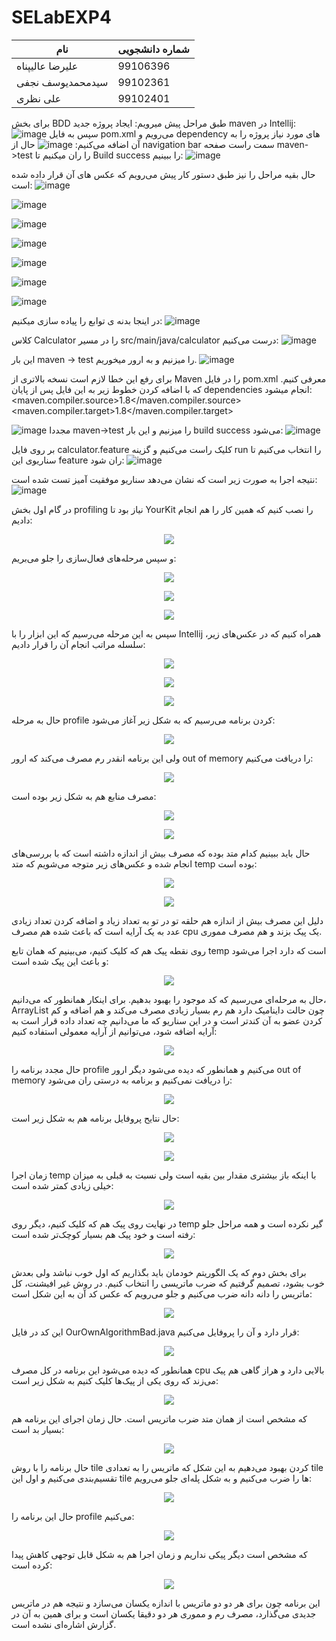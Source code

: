 # SELabEXP4
| نام          | شماره دانشجویی|
| ------------- | ------------- |
| علیرضا عالیپناه                  | 99106396      |
| سیدمحمدیوسف نجفی      | 99102361      |
| علی نظری                        | 99102401      |

برای بخش BDD طبق مراحل پیش میرویم:
ایجاد پروژه جدید maven در Intellij:
![image](https://github.com/user-attachments/assets/3c04e9f8-2a5f-453c-9697-8e36afb74dd6)
سپس به فایل pom.xml می‌رویم و dependency های مورد نیاز پروژه را به آن اضافه می‌کنیم:
![image](https://github.com/user-attachments/assets/c1335d0b-190b-4946-9cf9-69bcd2957dff)
حال از navigation bar سمت راست صفحه maven->test را ران میکنیم تا Build success را ببینیم:
![image](https://github.com/user-attachments/assets/21cebdeb-a711-46c7-b141-33b09c55798e)

حال بقیه مراحل را نیز طبق دستور کار پیش می‌رویم که عکس های آن قرار داده شده است:
![image](https://github.com/user-attachments/assets/7142260d-151c-4090-9302-a97ab38e95ba)

![image](https://github.com/user-attachments/assets/4edbfc3d-8af6-40df-959f-3337368e9d3b)

![image](https://github.com/user-attachments/assets/da8fb2f4-7828-49e5-9239-0aa56fd9bbd2)

![image](https://github.com/user-attachments/assets/58b4124f-008a-467d-97e9-ea3934e5b189)

![image](https://github.com/user-attachments/assets/f7fd81e7-092c-4846-8918-8e22efaedbc3)

![image](https://github.com/user-attachments/assets/9e99bfbe-7ea3-4b21-85ca-b7935e7ce960)

![image](https://github.com/user-attachments/assets/9104c9f1-fb80-44dc-9a7c-3bb0b664c7c0)

در اینجا بدنه ی توابع را پیاده سازی میکنیم:
![image](https://github.com/user-attachments/assets/fa286e5c-f9b4-4889-8ebb-7a7f550f1ca1)

کلاس Calculator را در مسیر src/main/java/calculator درست می‌کنیم:
![image](https://github.com/user-attachments/assets/1f61de84-8bd3-47e6-92eb-860e3744dd60)

این بار maven -> test را میزنیم و به ارور میخوریم.
![image](https://github.com/user-attachments/assets/e7f9e847-a2b2-443a-afe7-be9cdce9c238)

برای رفع این خطا لازم است نسخه بالاتری از Maven را در فایل pom.xml معرفی کنیم. 
که با اضافه کردن خطوط زیر به این فایل پس از پایان dependencies انجام میشود:
<properties>
 <maven.compiler.source>1.8</maven.compiler.source>
 <maven.compiler.target>1.8</maven.compiler.target>
</properties>

![image](https://github.com/user-attachments/assets/64da23a3-6614-4c98-8f9f-7e435e69eb6c)
مجددا maven->test را میزنیم و این بار build success می‌شود:
![image](https://github.com/user-attachments/assets/e2e96693-1b7e-4939-8fcd-2d247388ab61)

بر روی فایل calculator.feature کلیک راست می‌کنیم و گزینه run را انتخاب می‌کنیم تا سناریوی این feature ران شود:
![image](https://github.com/user-attachments/assets/0a327d80-5709-4636-8d85-3341f2e62901)

نتیجه اجرا به صورت زیر است که نشان می‌دهد سناریو موفقیت آمیز تست شده است:
![image](https://github.com/user-attachments/assets/358e394b-604f-4f7c-a08b-16d40311dc6a)










در گام اول بخش 
profiling
نیاز بود تا 
YourKit
را نصب کنیم که همین کار را هم انجام دادیم:

<p align="center">
  <img src="./images/install.png" />
</p>

و سپس مرحله‌های فعال‌سازی را جلو می‌بریم:

<p align="center">
  <img src="./images/activate1.png" />
</p>

<p align="center">
  <img src="./images/activate2.png" />
</p>

<p align="center">
  <img src="./images/activate3.png" />
</p>

سپس به این مرحله می‌رسیم که این ابزار را با 
Intellij
همراه کنیم که در عکس‌های زیر، سلسله مراتب انجام آن را قرار دادیم:

<p align="center">
  <img src="./images/integrate1.png" />
</p>

<p align="center">
  <img src="./images/integrate2.png" />
</p>

<p align="center">
  <img src="./images/integrate3.png" />
</p>

حال به مرحله 
profile 
کردن برنامه می‌رسیم که به شکل زیر آغاز می‌شود:

<p align="center">
  <img src="./images/javacup1.png" />
</p>

ولی این برنامه انقدر رم مصرف می‌کند که ارور
out of memory
را دریافت می‌کنیم:

<p align="center">
  <img src="./images/javacup2.png" />
</p>

مصرف منابع هم به شکل زیر بوده است:

<p align="center">
  <img src="./images/javacup3.png" />
</p>

<p align="center">
  <img src="./images/javacup4.png" />
</p>

حال باید ببینیم کدام متد بوده که مصرف بیش از اندازه داشته است که با بررسی‌های انجام شده و عکس‌های زیر متوجه می‌شویم که متد 
temp
بوده است:

<p align="center">
  <img src="./images/javacup5.png" />
</p>

<p align="center">
  <img src="./images/javacup6.png" />
</p>

دلیل این مصرف بیش از اندازه هم حلقه تو در تو به تعداد زیاد و اضافه کردن تعداد زیادی عدد به یک آرایه است که باعث شده هم مصرف 
cpu
یک پیک بزند و هم مصرف مموری.

روی نقطه پیک هم که کلیک کنیم، می‌بینیم که همان تابع 
temp
است که دارد اجرا می‌شود و باعث این پیک شده است:

<p align="center">
  <img src="./images/javacup7.png" />
</p>

حال به مرحله‌ای می‌رسیم که کد موجود را بهبود بدهیم. برای اینکار همانطور که می‌دانیم، 
ArrayList
چون حالت داینامیک دارد هم رم بسیار زیادی مصرف می‌کند و هم اضافه و کم کردن عضو به آن کندتر است و در این سناریو که ما می‌دانیم چه تعداد داده قرار است به آرایه اضافه شود، می‌توانیم از آرایه معمولی استفاده کنیم:

<p align="center">
  <img src="./images/temp.png" />
</p>

حال مجدد برنامه را 
profile
می‌کنیم و همانطور که دیده می‌شود دیگر ارور
out of memory 
را دریافت نمی‌کنیم و برنامه به درستی ران می‌شود:

<p align="center">
  <img src="./images/javacup8.png" />
</p>

حال نتایح پروفایل برنامه هم به شکل زیر است:

<p align="center">
  <img src="./images/javacup9.png" />
</p>

<p align="center">
  <img src="./images/javacup10.png" />
</p>

زمان اجرا 
temp
با اینکه باز بیشتری مقدار بین بقیه است ولی نسبت به قبلی به میزان خیلی زیادی کمتر شده است:

<p align="center">
  <img src="./images/javacup11.png" />
</p>

در نهایت روی پیک هم که کلیک کنیم، دیگر روی 
temp
گیر نکرده است و همه مراحل جلو رفته است و خود پیک هم بسیار کوچک‌تر شده است:

<p align="center">
  <img src="./images/javacup12.png" />
</p>

برای بخش دوم که یک الگوریتم خودمان باید بگذاریم که اول خوب نباشد ولی بعدش خوب بشود، تصمیم گرفتیم که ضرب ماتریسی را انتخاب کنیم. در روش غیر افیشنت، کل ماتریس را دانه دانه ضرب می‌کنیم و جلو می‌رویم که عکس کد آن به این شکل است:

<p align="center">
  <img src="./images/mul1.png" />
</p>

این کد در فایل
OurOwnAlgorithmBad.java
قرار دارد و آن را پروفایل می‌کنیم:

<p align="center">
  <img src="./images/inefficient1.png" />
</p>

همانطور که دیده می‌شود این برنامه در کل مصرف 
cpu
بالایی دارد و هراز گاهی هم پیک می‌زند که روی یکی از پیک‌ها کلیک کنیم به شکل زیر است:

<p align="center">
  <img src="./images/inefficient3.png" />
</p>

که مشخص است از همان متد ضرب ماتریس است. حال زمان اجرای این برنامه هم بسیار بد است:

<p align="center">
  <img src="./images/inefficient2.png" />
</p>

حال برنامه را با روش 
tile
کردن بهبود می‌دهیم به این شکل که ماتریس را به تعدادی 
tile
تقسیم‌بندی می‌کنیم و اول این 
tile
ها را ضرب می‌کنیم و به شکل پله‌ای جلو می‌رویم:

<p align="center">
  <img src="./images/mul2.png" />
</p>

حال این برنامه را 
profile
می‌کنیم:

<p align="center">
  <img src="./images/efficient1.png" />
</p>

که مشخص است دیگر پیکی نداریم و زمان اجرا هم به شکل قابل توجهی کاهش پیدا کرده است:

<p align="center">
  <img src="./images/efficient2.png" />
</p>

این برنامه چون برای هر دو دو ماتریس با اندازه یکسان می‌سازد و نتیجه هم در ماتریس جدیدی می‌گذارد، مصرف رم و مموری هر دو دقیقا یکسان است و برای همین به آن در گزارش اشاره‌ای نشده است.
